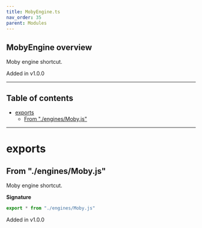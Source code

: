 ```yaml
---
title: MobyEngine.ts
nav_order: 35
parent: Modules
---
```


## MobyEngine overview

Moby engine shortcut.

Added in v1.0.0

---

<h2 class="text-delta">Table of contents</h2>

- [exports](#exports)
  - [From "./engines/Moby.js"](#from-enginesmobyjs)

---

# exports

## From "./engines/Moby.js"

Moby engine shortcut.

**Signature**

```ts
export * from "./engines/Moby.js"
```

Added in v1.0.0

